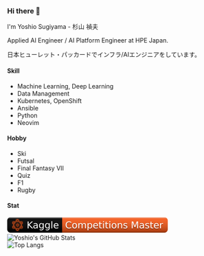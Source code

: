 ### Hi there 👋

I'm Yoshio Sugiyama - 杉山 禎夫

Applied AI Engineer / AI Platform Engineer at HPE Japan.

日本ヒューレット・パッカードでインフラ/AIエンジニアをしています。


#### Skill

- Machine Learning, Deep Learning
- Data Management
- Kubernetes, OpenShift
- Ansible
- Python
- Neovim

#### Hobby

- Ski
- Futsal
- Final Fantasy VII
- Quiz
- F1
- Rugby

#### Stat

![Kaggle Badge](./kaggle-badges/CompetitionsRank/plastic-black.svg)  
![Yoshio's GitHub Stats](https://github-readme-stats.vercel.app/api?username=IMOKURI&show_icons=true)  
![Top Langs](https://github-readme-stats.vercel.app/api/top-langs/?username=IMOKURI&layout=compact)
